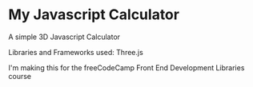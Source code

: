 # My Javascript Calculator
A simple 3D Javascript Calculator

Libraries and Frameworks used: Three.js

I'm making this for the freeCodeCamp Front End Development Libraries course
